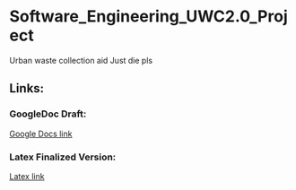 # Software_Engineering_UWC2.0_Project
Urban waste collection aid
Just die pls

## Links:
### GoogleDoc Draft:
[Google Docs link](https://docs.google.com/document/d/1W9wXfV9MumBSVd1VUbST8TvINYuyIC4la9X2MDONOzc/edit?usp=sharing)
### Latex Finalized Version:
[Latex link](https://www.overleaf.com/7518117826frghvshrgwcb)
